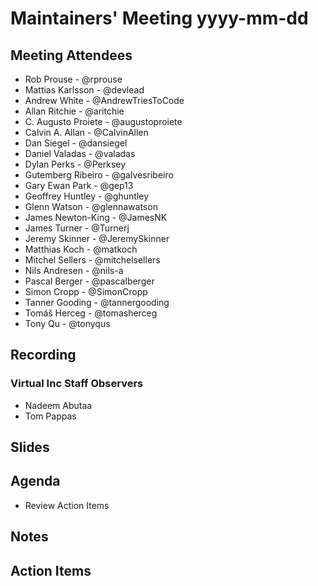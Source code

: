 # Maintainers' Meeting yyyy-mm-dd

## Meeting Attendees

- Rob Prouse - @rprouse
- Mattias Karlsson - @devlead
- Andrew White - @AndrewTriesToCode
- Allan Ritchie - @aritchie
- C. Augusto Proiete - @augustoproiete
- Calvin A. Allan - @CalvinAllen
- Dan Siegel - @dansiegel
- Daniel Valadas - @valadas
- Dylan Perks - @Perksey
- Gutemberg Ribeiro - @galvesribeiro
- Gary Ewan Park - @gep13
- Geoffrey Huntley - @ghuntley
- Glenn Watson - @glennawatson
- James Newton-King - @JamesNK
- James Turner - @Turnerj
- Jeremy Skinner - @JeremySkinner
- Matthias Koch - @matkoch
- Mitchel Sellers - @mitchelsellers
- Nils Andresen - @nils-a
- Pascal Berger - @pascalberger
- Simon Cropp - @SimonCropp
- Tanner Gooding - @tannergooding
- Tomáš Herceg - @tomasherceg
- Tony Qu - @tonyqus

## Recording

### Virtual Inc Staff Observers

- Nadeem Abutaa
- Tom Pappas

## Slides

## Agenda

- Review Action Items

## Notes

## Action Items
